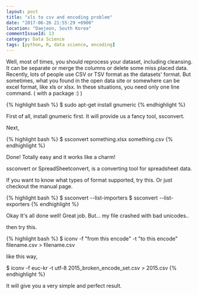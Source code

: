 ```yaml
---
layout: post
title: "xls to csv and encoding problem"
date: "2017-06-26 21:55:29 +0900"
location: "Daejeon, South Korea"
commentIssueId: 13
category: Data Science
tags: [python, R, data science, encoding]
---
```


Well, most of times, you should reprocess your dataset, including cleansing. It can be separate or merge the columns or delete some miss placed data. Recently, lots of people use CSV or TSV format as the datasets' format. But sometimes, what you found in the open data site or somewhere can be excel format, like xls or xlsx. In these situations, you need only one line command.
( with a package :) )

{% highlight bash %}
$ sudo apt-get install gnumeric
{% endhighlight %}

First of all, install gnumeric first. It will provide us a fancy tool, ssconvert.

Next,

{% highlight bash %}
$ ssconvert something.xlsx something.csv
{% endhighlight %}

Done! Totally easy and it works like a charm!

ssconvert or SpreadSheetconvert, is a converting tool for spreadsheet data.

If you want to know what types of format supported, try this. Or just checkout the manual page.

{% highlight bash %}
$ ssconvert --list-importers
$ ssconvert --list-exporters
{% endhighlight %}

Okay It's all done well! Great job. But... my file crashed with bad unicodes..

then try this.

{% highlight bash %}
$ iconv -f "from this encode" -t "to this encode" filename.csv > filename.csv

like this way,

$ iconv -f euc-kr -t utf-8 2015_broken_encode_set.csv > 2015.csv
{% endhighlight %}

It will give you a very simple and perfect result.
